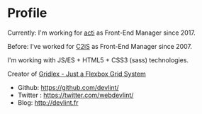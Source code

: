 Profile
=======

  Currently: I'm working for [acti](http://www.acti.fr) as Front-End Manager since 2017.
  
  Before: I've worked for [C2iS](http://www.c2is.fr) as Front-End Manager since 2007.


I'm working with JS/ES + HTML5 + CSS3 (sass) technologies.

Creator of [Gridlex - Just a Flexbox Grid System ](http://gridlex.devlint.fr)

* Github: https://github.com/devlint/
* Twitter : https://twitter.com/webdevlint/
* Blog: http://devlint.fr
